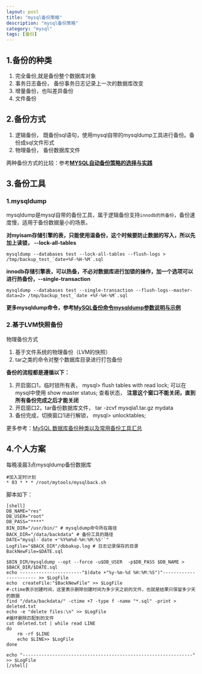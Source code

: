 ```yaml
---
layout: post
title: "mysql备份策略"
description: "mysql备份策略"
category: "mysql"
tags: [备份]
---
```


<h2>1&#46;备份的种类</h2>

<ol>
<li>完全备份,就是备份整个数据库对象</li>
<li>事务日志备份， 备份事务日志记录上一次的数据库改变</li>
<li>增量备份，也叫差异备份</li>
<li>文件备份</li>
</ol>

<h2>2&#46;备份方式</h2>

<ol>
<li>逻辑备份， 既备份sql语句，使用mysql自带的mysqldump工具进行备份。备份成sql文件形式</li>
<li>物理备份， 备份数据库文件</li>
</ol>

<p>两种备份方式的比较：参考<strong><a href="http://www.cnblogs.com/wangtao_20/p/3304633.html">MYSQL自动备份策略的选择与实践</a></strong></p>

<h2>3&#46;备份工具</h2>

<h3>1&#46;mysqldump</h3>

<p>mysqldump是mysql自带的备份工具，属于逻辑备份支持<code>innodb的热备份</code>，备份速度慢，适用于备份数据量小的场景。</p>

<p><strong>对myisam存储引擎的表，只能使用温备份，这个时候要防止数据的写入，所以先加上读锁， --lock-all-tables</strong></p>

<pre><code>mysqldump --databases test --lock-all-tables --flush-logs &gt; /tmp/backup_test_`date+%F-%H-%M`.sql
</code></pre>

<p><strong>innodb存储引擎表，可以热备，不必对数据库进行加锁的操作，加一个选项可以进行热备份，--single-transaction</strong></p>

<pre><code>mysqldump --databases test --single-transaction --flush-logs--master-data=2&gt; /tmp/backup_test_`date +%F-%H-%M`.sql
</code></pre>

<p><strong>更多mysqldump命令，参考<a href="http://segmentfault.com/a/1190000002428533">MySQL备份命令mysqldump参数说明与示例</a></strong></p>

<h3>2&#46;基于LVM快照备份</h3>

<p>物理备份方式</p>

<ol>
<li>基于文件系统的物理备份（LVM的快照）</li>
<li>tar之类的命令对整个数据库目录进行打包备份</li>
</ol>

<p><strong>备份的流程都是遵循以下：</strong></p>

<ol>
<li>开启窗口1，临时锁所有表， mysql> flush tables with read lock; 可以在mysql中使用 show master status; 查看状态， <strong>注意这个窗口不能关闭，直到所有备份完成之后才能关闭</strong></li>
<li>开启窗口2，tar备份数据库文件， tar -zcvf mysqla1.tar.gz mydata</li>
<li>备份完成，切换窗口1进行解锁， mysql> unlocktables; </li>
</ol>

<p>更多参考：<a href="http://blog.itpub.net/18841027/viewspace-1465334">MySQL 数据库备份种类以及常用备份工具汇总</a></p>

<h2>4&#46;个人方案</h2>

<p>每晚凌晨3点mysqldump备份数据库</p>

<pre><code>#加入定时计划
* 03 * * * /root/mytools/mysqlback.sh
</code></pre>

<p>脚本如下：</p>

<pre><code>[shell]
DB_NAME="res" 
DB_USER="root" 
DB_PASS="****" 
BIN_DIR="/usr/bin/" # mysqldump命令所在路径 
BACK_DIR="/data/backdata" # 备份工具的路径 
DATE="mysql-`date +'%Y%m%d-%H:%M:%S'`" 
LogFile="$BACK_DIR"/dbbakup.log # 日志记录保存的目录 
BackNewFile=$DATE.sql

$BIN_DIR/mysqldump --opt --force -u$DB_USER  -p$DB_PASS $DB_NAME &gt; $BACK_DIR/$DATE.sql
echo -----------------------"$(date +"%y-%m-%d %H:%M:%S")"----------------------- &gt;&gt; $LogFile
echo  createFile:"$BackNewFile" &gt;&gt; $LogFile
#-ctime表示创建时间，这里表示删除创建时间为多少天之前的文件，也就是结果只保留多少天的数据
find "/data/backdata/" -ctime +7 -type f -name "*.sql" -print &gt; deleted.txt
echo -e "delete files:\n" &gt;&gt; $LogFile
#循环删除匹配到的文件
cat deleted.txt | while read LINE
do
    rm -rf $LINE
    echo $LINE&gt;&gt; $LogFile
done

echo "---------------------------------------------------------------" &gt;&gt; $LogFile
[/shell]
</code></pre>
